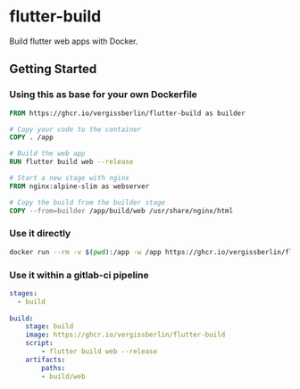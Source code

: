 # flutter-build

Build flutter web apps with Docker.

## Getting Started

### Using this as base for your own Dockerfile

```Dockerfile
FROM https://ghcr.io/vergissberlin/flutter-build as builder

# Copy your code to the container
COPY . /app

# Build the web app
RUN flutter build web --release

# Start a new stage with nginx
FROM nginx:alpine-slim as webserver

# Copy the build from the builder stage
COPY --from=builder /app/build/web /usr/share/nginx/html
```

### Use it directly

```bash
docker run --rm -v $(pwd):/app -w /app https://ghcr.io/vergissberlin/flutter-build flutter build web --release
```

### Use it within a gitlab-ci pipeline

```yaml
stages:
  - build
  
build:
    stage: build
    image: https://ghcr.io/vergissberlin/flutter-build
    script:
        - flutter build web --release
    artifacts:
        paths:
        - build/web
```    